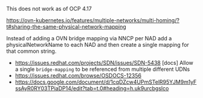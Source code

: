 This does not work as of OCP 4.17

https://ovn-kubernetes.io/features/multiple-networks/multi-homing/?t#sharing-the-same-physical-network-mapping

Instead of adding a OVN bridge mapping via NNCP per NAD add a physicalNetworkName to each NAD and then create a single mapping for that common string.

* https://issues.redhat.com/projects/SDN/issues/SDN-5438 [docs] Allow a single `bridge-mapping` to be referenced from multiple different UDNs
* https://issues.redhat.com/browse/OSDOCS-12356
* https://docs.google.com/document/d/1cqDZcw4UPmSTelR95YJM9m1yFssAyR0RY03TPiaDP14/edit?tab=t.0#heading=h.uk9urcbgslco

